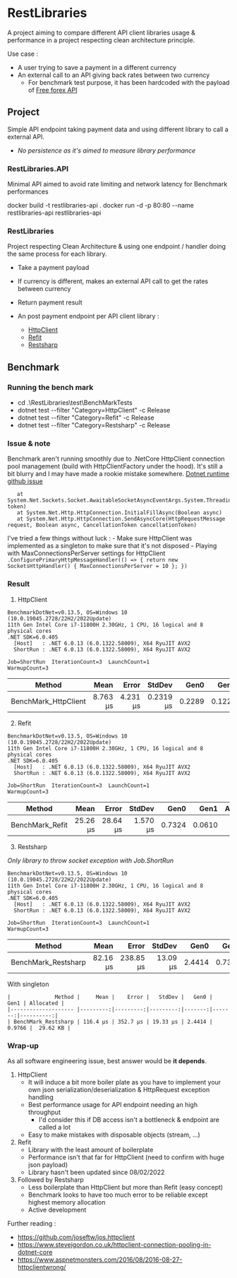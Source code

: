 # RestLibraries 

A project aiming to compare different API client libraries usage & performance in a project respecting clean architecture principle.

Use case :
- A user trying to save a payment in a different currency
- An external call to an API giving back rates between two currency
    - For benchmark test purpose, it has been hardcoded with the payload of [Free forex API](https://www.freeforexapi.com/api/live?pairs=EURGBP)

## Project

Simple API endpoint taking payment data and using different library to call a external API. 
- *No persistence as it's aimed to measure library performance*

### RestLibraries.API

Minimal API aimed to avoid rate limiting and network latency for Benchmark performances

docker build -t restlibraries-api .
docker run -d -p 80:80 --name restlibraries-api restlibraries-api

### RestLibraries 

Project respecting Clean Architecture & using one endpoint / handler doing the same process for each library.
- Take a payment payload
- If currency is different, makes an external API call to get the rates between currency
- Return payment result

- An post payment endpoint per API client library :
    - [HttpClient](https://learn.microsoft.com/en-us/dotnet/fundamentals/networking/http/httpclient-guidelines)
    - [Refit](https://github.com/reactiveui/refit)
    - [Restsharp](https://github.com/restsharp/RestSharp)

## Benchmark

### Running the bench mark

- cd .\RestLibraries\test\BenchMarkTests
- dotnet test --filter "Category=HttpClient" -c Release
- dotnet test --filter "Category=Refit" -c Release
- dotnet test --filter "Category=Restsharp" -c Release

### Issue & note

Benchmark aren't running smoothly due to .NetCore HttpClient connection pool management (build with HttpClientFactory under the hood).
It's still a bit blurry and I may have made a rookie mistake somewhere.
[Dotnet runtime github issue](https://github.com/dotnet/runtime/issues/43764)

```
   at System.Net.Sockets.Socket.AwaitableSocketAsyncEventArgs.System.Threading.Tasks.Sources.IValueTaskSource<System.Int32>.GetResult(Int16 token)
   at System.Net.Http.HttpConnection.InitialFillAsync(Boolean async)
   at System.Net.Http.HttpConnection.SendAsyncCore(HttpRequestMessage request, Boolean async, CancellationToken cancellationToken)
```

I've tried a few things without luck :
    - Make sure HttpClient was implemented as a singleton to make sure that it's not disposed
    - Playing with MaxConnectionsPerServer settings for HttpClient
    ```
        .ConfigurePrimaryHttpMessageHandler(() =>
        {
            return new SocketsHttpHandler()
            {
                MaxConnectionsPerServer = 10
            };
        })
    ```

### Result 

1. HttpClient

```
BenchmarkDotNet=v0.13.5, OS=Windows 10 (10.0.19045.2728/22H2/2022Update)
11th Gen Intel Core i7-11800H 2.30GHz, 1 CPU, 16 logical and 8 physical cores
.NET SDK=6.0.405
  [Host]   : .NET 6.0.13 (6.0.1322.58009), X64 RyuJIT AVX2
  ShortRun : .NET 6.0.13 (6.0.1322.58009), X64 RyuJIT AVX2

Job=ShortRun  IterationCount=3  LaunchCount=1  
WarmupCount=3  
```

|               Method |     Mean |    Error |    StdDev |   Gen0 |   Gen1 | Allocated |
|--------------------- |---------:|---------:|----------:|-------:|-------:|----------:|
| BenchMark_HttpClient | 8.763 μs | 4.231 μs | 0.2319 μs | 0.2289 | 0.1221 |   3.18 KB |

2. Refit

```
BenchmarkDotNet=v0.13.5, OS=Windows 10 (10.0.19045.2728/22H2/2022Update)
11th Gen Intel Core i7-11800H 2.30GHz, 1 CPU, 16 logical and 8 physical cores
.NET SDK=6.0.405
  [Host]   : .NET 6.0.13 (6.0.1322.58009), X64 RyuJIT AVX2
  ShortRun : .NET 6.0.13 (6.0.1322.58009), X64 RyuJIT AVX2

Job=ShortRun  IterationCount=3  LaunchCount=1  
WarmupCount=3  
```

|          Method |     Mean |    Error |   StdDev |   Gen0 |   Gen1 | Allocated |
|---------------- |---------:|---------:|---------:|-------:|-------:|----------:|
| BenchMark_Refit | 25.26 μs | 28.64 μs | 1.570 μs | 0.7324 | 0.0610 |   9.11 KB |

3. Restsharp

*Only library to throw socket exception with Job.ShortRun*

```
BenchmarkDotNet=v0.13.5, OS=Windows 10 (10.0.19045.2728/22H2/2022Update)
11th Gen Intel Core i7-11800H 2.30GHz, 1 CPU, 16 logical and 8 physical cores
.NET SDK=6.0.405
  [Host]   : .NET 6.0.13 (6.0.1322.58009), X64 RyuJIT AVX2
  ShortRun : .NET 6.0.13 (6.0.1322.58009), X64 RyuJIT AVX2

Job=ShortRun  IterationCount=3  LaunchCount=1  
WarmupCount=3  
```
|              Method |     Mean |     Error |   StdDev |   Gen0 |   Gen1 | Allocated |
|-------------------- |---------:|----------:|---------:|-------:|-------:|----------:|
| BenchMark_Restsharp | 82.16 μs | 238.85 μs | 13.09 μs | 2.4414 | 0.7324 |  26.81 KB |


With singleton

```
|              Method |     Mean |    Error |   StdDev |   Gen0 |   Gen1 | Allocated |
|-------------------- |---------:|---------:|---------:|-------:|-------:|----------:|
| BenchMark_Restsharp | 116.4 μs | 352.7 μs | 19.33 μs | 2.4414 | 0.9766 |  29.62 KB |
```

### Wrap-up

As all software engineering issue, best answer would be **it depends**.

1. HttpClient 
    - It will induce a bit more boiler plate as you have to implement your own json serialization/deserialization & HttpRequest exception handling
    - Best performance usage for API endpoint needing an high throughput
        - I'd consider this if DB access isn't a bottleneck & endpoint are called a lot
    - Easy to make mistakes with disposable objects (stream, ...)
2. Refit
    - Library with the least amount of boilerplate
    - Performance isn't that far for HttpClient (need to confirm with huge json payload)
    - Library hasn't been updated since 08/02/2022
3. Followed by Restsharp 
    - Less boilerplate than HttpClient but more than Refit (easy concept)
    - Benchmark looks to have too much error to be reliable except highest memory allocation
    - Active development

Further reading :
- https://github.com/joseftw/jos.httpclient
- https://www.stevejgordon.co.uk/httpclient-connection-pooling-in-dotnet-core
- https://www.aspnetmonsters.com/2016/08/2016-08-27-httpclientwrong/